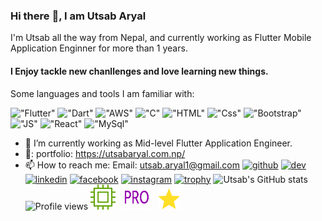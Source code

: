 ### Hi there :wave:, I am Utsab Aryal
I'm Utsab all the way from Nepal, and currently working as  Flutter Mobile  Application Enginner for more than 1 years.
#### I Enjoy tackle new chanllenges and love learning new things.
Some languages and tools I am familiar with:

!["Flutter"](https://img.shields.io/badge/Flutter-e89494?style=for-the-badge&logo=flutter&logoColor=blue)
!["Dart"](https://img.shields.io/badge/Dart-a4a9b2?style=for-the-badge&logo=dart&logoColor=blue)
!["AWS"](https://img.shields.io/badge/AWS-222f40?style=for-the-badge&logo=amazon-aws&logoColor=ec912d)
!["C"](https://img.shields.io/badge/C-00599C?style=for-the-badge&logo=c&logoColor=white)
!["HTML"](https://img.shields.io/badge/HTML5-E34F26?style=for-the-badge&logo=html5&logoColor=white)
!["Css"](https://img.shields.io/badge/CSS3-1572B6?style=for-the-badge&logo=css3&logoColor=white)
!["Bootstrap"](https://img.shields.io/badge/Bootstrap-563D7C?style=for-the-badge&logo=bootstrap&logoColor=white)
!["JS"](https://img.shields.io/badge/JavaScript-F7DF1E?style=for-the-badge&logo=javascript&logoColor=black)
!["React"](https://img.shields.io/badge/React-20232A?style=for-the-badge&logo=react&logoColor=61DAFB)
!["MySql"](https://img.shields.io/badge/MySQL-00000F?style=for-the-badge&logo=mysql&logoColor=white)
- :seedling: I’m currently working as Mid-level Flutter Application Engineer.
- 💁: portfolio: https://utsabaryal.com.np/
- :mailbox: How to reach me: Email: utsab.aryal1@gmail.com
[<img src='https://cdn.jsdelivr.net/npm/simple-icons@3.0.1/icons/github.svg' alt='github' height='40'>](https://github.com/utsab1)  [<img src='https://cdn.jsdelivr.net/npm/simple-icons@3.0.1/icons/dev-dot-to.svg' alt='dev' height='40'>](https://dev.to/utsab1)  [<img src='https://cdn.jsdelivr.net/npm/simple-icons@3.0.1/icons/linkedin.svg' alt='linkedin' height='40'>](www.linkedin.com/in/utsabaryal)  [<img src='https://cdn.jsdelivr.net/npm/simple-icons@3.0.1/icons/facebook.svg' alt='facebook' height='40'>](https://www.facebook.com/utsab9/)  [<img src='https://cdn.jsdelivr.net/npm/simple-icons@3.0.1/icons/instagram.svg' alt='instagram' height='40'>](https://www.instagram.com/utsab.aryal/)
[![trophy](https://github-profile-trophy.vercel.app/?username=utsab1)](https://github.com/ryo-ma/github-profile-trophy)
![Utsab's GitHub stats](https://github-readme-stats.vercel.app/api?username=utsab1&count_private=true)
![Profile views](https://gpvc.arturio.dev/utsab1)
<a href='https://docs.github.com/en/developers'><img src='https://raw.githubusercontent.com/acervenky/animated-github-badges/master/assets/devbadge.gif' width='40' height='40'></a> <a href='https://github.com/pricing'><img src='https://raw.githubusercontent.com/acervenky/animated-github-badges/master/assets/pro.gif' width='40' height='40'></a> <a href='https://stars.github.com/'><img src='https://raw.githubusercontent.com/acervenky/animated-github-badges/master/assets/starbadge.gif' width='35' height='35'></a>
